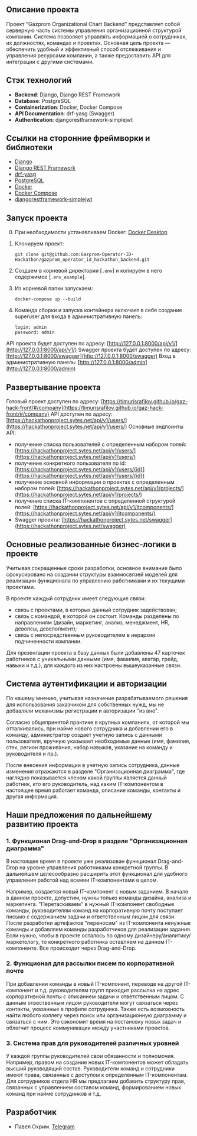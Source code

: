## Описание проекта

Проект "Gazprom Organizational Chart Backend" представляет собой серверную часть системы управления организационной структурой компании. Система позволяет управлять информацией о сотрудниках, их должностях, командах и проектах. Основная цель проекта — обеспечить удобный и эффективный способ отслеживания и управления ресурсами компании, а также предоставить API для интеграции с другими системами.

## Стэк технологий

- **Backend**: Django, Django REST Framework
- **Database**: PostgreSQL
- **Containerization**: Docker, Docker Compose
- **API Documentation**: drf-yasg (Swagger)
- **Authentication**: djangorestframework-simplejwt

## Ссылки на сторонние фреймворки и библиотеки

- [Django](https://www.djangoproject.com/)
- [Django REST Framework](https://www.django-rest-framework.org/)
- [drf-yasg](https://github.com/axnsan12/drf-yasg)
- [PostgreSQL](https://www.postgresql.org/)
- [Docker](https://www.docker.com/)
- [Docker Compose](https://docs.docker.com/compose/)
- [djangorestframework-simplejwt](https://github.com/jazzband/djangorestframework-simplejwt)

## Запуск проекта

0. При необходимости устанавливаем Docker: [Docker Desktop](https://www.docker.com/products/docker-desktop)
1. Клонируем проект:

    ```
    git clone git@github.com:Gazprom-Operator-ID-Hackathon/gazprom_operator_id_hackathon_backend.git
    ```

2. Создаем в корневой директории [`.env`] и копируем в него содержимое [`.env_example`].
3. Из корневой папки запускаем:

    ```
    docker-compose up --build
    ```

4. Команда сборки и запуска контейнера включает в себя создание superuser для входа в административную панель:

    ```
    login: admin
    password: admin
    ```

API проекта будет доступен по адресу: [http://127.0.0.1:8000/api/v1/](http://127.0.0.1:8000/api/v1/) 
Swagger проекта будет доступен по адресу: [http://127.0.0.1:8000/swagger](http://127.0.0.1:8000/swagger)
Вход в административную панель: [http://127.0.0.1:8000/admin](http://127.0.0.1:8000/admin)

## Развертывание проекта

Готовый проект доступен по адресу: [https://timurisrafilov.github.io/gaz-hack-front/#/company](https://timurisrafilov.github.io/gaz-hack-front/#/company)
API доступен по адресу: [https://hackathonproject.sytes.net/api/v1/users/](https://hackathonproject.sytes.net/api/v1/users/)
Основные эндпоинты API:
- получение списка пользователей с определенным набором полей: [https://hackathonproject.sytes.net/api/v1/users/](https://hackathonproject.sytes.net/api/v1/users/)
- получение конкретного пользователя по id: [https://hackathonproject.sytes.net/api/v1/users/{id}](https://hackathonproject.sytes.net/api/v1/users/{id})
- получение основной информации о проектах с определенным набором полей: [https://hackathonproject.sytes.net/api/v1/projects/](https://hackathonproject.sytes.net/api/v1/projects/)
- получение списка IT-компонентов с определенной структурой полей: [https://hackathonproject.sytes.net/api/v1/itcomponents/](https://hackathonproject.sytes.net/api/v1/itcomponents/)
- Swagger проекта: [https://hackathonproject.sytes.net/swagger](https://hackathonproject.sytes.net/swagger)

## Основные реализованные бизнес-логики в проекте

Учитывая сокращенные сроки разработки, основное внимание было сфокусировано на создании структуры взаимосвязей моделей для реализации функционала по управлению работниками и их текущими проектами.

В проекте каждый сотрудник имеет следующие связи:

- связь с проектами, в которых данный сотрудник задействован;
- связь с командой, в которой он состоит. Команды разделены по направлениям (дизайн, маркетинг, анализ, менеджмент, HR, девопсы, девелопмент);
- связь с непосредственным руководителем в иерархии подчиненности компании.

Для презентации проекта в базу данных были добавлены 47 карточек работников с уникальными данными (имя, фамилия, аватар, грейд, навыки и т.д.), для каждого из них настроены вышеуказанные связи.

## Система аутентификации и авторизации

По нашему мнению, учитывая назначение разрабатываемого решения для использования заказчиком для собственных нужд, мы не добавляли механизмы регистрации и авторизации "из вне".

Согласно общепринятой практике в крупных компаниях, от которой мы отталкивались, при найме нового сотрудника и добавлении его в команду, администратор создает учетную запись с данными пользователя, вручную указывает необходимые данные (имя, фамилия, стек, регион проживания, набор навыков, указание на команду и руководителя и пр.).

После внесения информации в учетную запись сотрудника, данные изменения отражаются в разделе "Организационная диаграмма", где наглядно показывается членом какой группы является данный работник, кто его руководитель, над каким IT-компонентом в настоящее время работает команда, описание команды, контакты и другая информация.

## Наши предложения по дальнейшему развитию проекта

### 1. Функционал Drag-and-Drop в разделе "Организационная диаграмма"

В настоящее время в проекте уже реализован функционал Drag-and-Drop на уровне управления работниками конкретной группы.
В дальнейшем целесообразно расширить этот функционал для удобного управления работой над всемии IT-компонентами в целом.

Например, создается новый IT-компонент с новым заданием. В начале в данном проекте, допустим, нужны только команды дизайна, анализа и маркетинга.
"Перетаскиваем" в нужный IT-компонент свободные команды, руководителям команд на корпоративную почту поступает письмо с содержанием задачи и ответственным лицом для связи.
После разработки артефактов "переносим" из IT-компонента ненужные команды и добавляем команды разработчиков для реализации задания. Если нужно, чтобы в проекте осталось по одному дизайнеру/аналитику/маркетологу, то конкретного работника оставляем на данном IT-компоненте. Все происходит через Drag-and-Drop.

### 2. Функционал для рассылки писем по корпоративной почте

При добавлении команды в новый IT-компонент, переводе на другой IT-компонент и т.д. руководителям групп приходит рассылка на адрес корпоративной почты с описанием задачи и ответственным лицом. С данным отвественным лицом руководители могут связаться через контакты, указанные в профиле сотрудника. Также есть возможность найти любого коллегу через поиск или организационную диаграмму и связаться с ним.
Это сэкономит время на постановку новых задач и облегчит процесс коммуникации между участниками проектов.

### 3. Система прав для руководителей различных уровней

У каждой группы руководителей свои обязанности и полномочия. Например, правом на создание новых IT-компонентов может обладать высший руководящий состав. Руководители команд и сотрудники имеют права, связанные с доступом к определенным IT-компонентам. 
Для сотрудников отдела HR мы предлагаем добавить структуру прав, связанных с управлением составом команд, формированием новых команд при найме сотрудников и т.д.

## Разработчик

- Павел Охрим. [Telegram](https://t.me/d1g_it)
